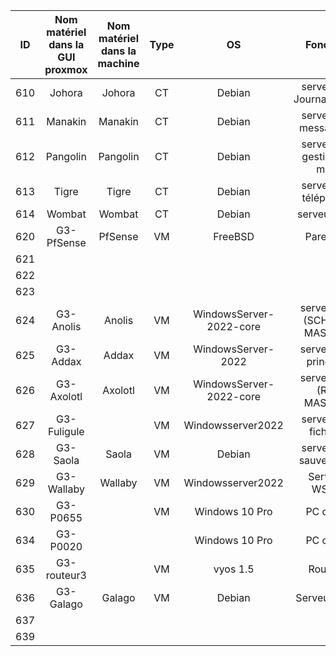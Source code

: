 | ID | Nom matériel dans la GUI proxmox | Nom matériel dans la machine | Type | OS | Fonction | Carte Réseau | IP | Nombre de disques | Taille Totale (en GO) | Espace libre (en GO) | Espace libre (en %) | RAM totale (en GO) | RAM utilisée (en %) | 
| :--: | :--: | :--: |:--: | :--: | :--: |:--: | :--: | :--: | :--: | :--: | :--: | :--: | :--: |
| 610 | Johora | Johora  | CT| Debian | serveur de Journalisation | 625 | 172.24.255.10/24 | 1 | 31.20 | 1.6 | 5.18 |8 | 66.86  |  
| 611| Manakin | Manakin | CT|  Debian| serveur de messagerie |625|172.24.255.7/24 | 1 | 15.58 | 10.5 | 68 | 4 | 58.75 |  
| 612 | Pangolin| Pangolin |CT |Debian  | serveur de gestion de mdp | 625 |172.24.255.5/24|  1|  15.66|  14.2|  91|  1|  15.41|  
| 613 | Tigre | Tigre |CT | Debian |  serveur de téléphonie| 625 |172.24.255.11/24| 1 |9.75  | 2 |20.53  | 2 |  30|  
| 614 | Wombat | Wombat | CT |  Debian| serveur web | 625 |172.24.254.1/24|  1|  7.78|  6.63|  87.25| 1 |  5.67|  
|  620|  G3-PfSense | PfSense | VM| FreeBSD | Pare-feu| 1,625,640 |10.0.0.2/30,172.24.50.2/30, 172.24.254.254/24 | 1 | 7.4 | 6.5 |88  |  2|  45.32|  
| 621 |  |  | |  |  |  |  |  |  |  |  |  |  |  
| 622 |  |  | |  |  |  |  |  |  |  |  |  |  |  
| 623 |  |  | |  |  |  |  |  |  |  |  |  |  |  
| 624 |G3-Anolis  |Anolis  |VM | WindowsServer-2022-core | serveur AD (SCHEMA MASTER)|625  |  172.24.255.3/24  | 1 |  32|  |  | 2 |49.15|
| 625 |G3-Addax  |Addax  |VM |WindowsServer-2022|serveur AD principal|  625  |172.24.255.2/24 | 1 | 32 |  | |2  |39.21  |
|  626| G3-Axolotl |Axolotl  |VM |  WindowsServer-2022-core  |serveur AD (RID MASTER)  |625|172.24.255.1/24 | 1 | 32 |  |  |  2|64.17  |
|627 | G3-Fuligule |  |VM |Windowsserver2022|  serveur de fichiers| 625 |172.24.255.8/24 | 1 | 32 |  |  |  4| 59.25 |  
| 628 |G3-Saola  |Saola  |VM |Debian  |serveur de sauvegarde  |625  |172.24.255.4/24 | 1 |32  |26  | 89 |  4| 39 |  
|  629| G3-Wallaby | Wallaby |VM | Windowsserver2022 | Serveur WSUS | 625 |172.24.255.4/24| 1 | 32 |  |  | 4 |  60.86|  
| 630 |G3-P0655  |  | VM| Windows 10 Pro | PC client |625  |  172.24.2.50   |1  |50  | 5 |10  | 8 | 90.93 |
| 634 | G3-P0020 |  | |Windows 10 Pro| PC client |  625|172.24.16.50 | 1 |50  |  |  |  |  |  
| 635 | G3-routeur3||VM|vyos 1.5 |Routeur |  |  |  |  |  |  |  |  |  2| 17.5 |  
|636 | G3-Galago|Galago |VM |Debian |Serveur GLPI|625 | 172.24.255.6/24 | 1|31 | 26|88 | 2|41.74|
|637 | | | | | | | | | | | | | |
|639 | | | | | | | | | | | | | |
